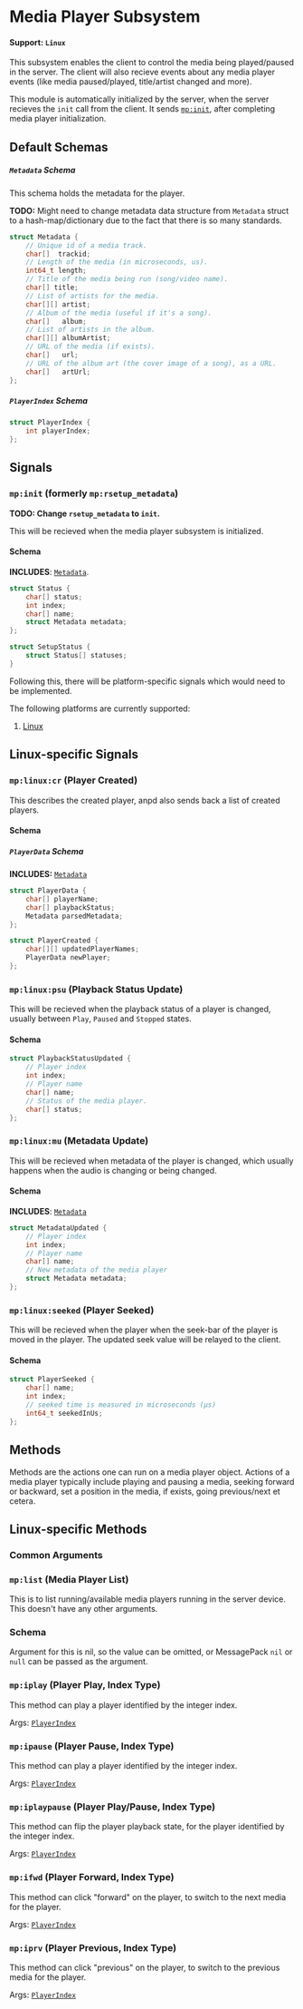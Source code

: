 # Media Player Subsystem

#### Support: `Linux`

This subsystem enables the client to control the media being played/paused in the server. The client will also recieve events about any media player events (like media paused/played, title/artist changed and more).

This module is automatically initialized by the server, when the server recieves the `init` call from the client. It sends [`mp:init`](#mp-init), after completing media player initialization.

## Default Schemas

##### `Metadata` Schema

This schema holds the metadata for the player.

**TODO:** Might need to change metadata data structure from `Metadata` struct to a hash-map/dictionary due to the fact that there is so many standards.

```c
struct Metadata {
    // Unique id of a media track.
	char[]  trackid;
    // Length of the media (in microseconds, us).
    int64_t length;
    // Title of the media being run (song/video name).
	char[] title;
    // List of artists for the media.
	char[][] artist;
    // Album of the media (useful if it's a song).
    char[]   album;
    // List of artists in the album.
	char[][] albumArtist;
    // URL of the media (if exists).
	char[]   url;
    // URL of the album art (the cover image of a song), as a URL.
	char[]   artUrl;
};
```

##### `PlayerIndex` Schema

```c
struct PlayerIndex {
	int playerIndex;
};
```

## Signals

### `mp:init` (formerly `mp:rsetup_metadata`)

**TODO: Change `rsetup_metadata` to `init`.**

This will be recieved when the media player subsystem is initialized.

#### Schema

**INCLUDES**: [`Metadata`](#metadata-schema).

```c
struct Status {
    char[] status;
    int index;
    char[] name;
    struct Metadata metadata;
};

struct SetupStatus {
    struct Status[] statuses;
}
```

Following this, there will be platform-specific signals which would need to be implemented.

The following platforms are currently supported:

1. [Linux](#linux-specific-signals)

## Linux-specific Signals

### `mp:linux:cr` (Player Created)

This describes the created player, anpd also sends back a list of created players.

#### Schema


##### `PlayerData` Schema

**INCLUDES:** [`Metadata`](#metadata-schema)

```c
struct PlayerData {
    char[] playerName;
    char[] playbackStatus;
    Metadata parsedMetadata;
};
```

```c
struct PlayerCreated {
    char[][] updatedPlayerNames;
    PlayerData newPlayer;
};
```


### `mp:linux:psu` (Playback Status Update)

This will be recieved when the playback status of a player is changed, usually between `Play`, `Paused` and `Stopped` states.

#### Schema

```c
struct PlaybackStatusUpdated {
    // Player index
    int index;
    // Player name
    char[] name;
    // Status of the media player.
    char[] status;
};
```

### `mp:linux:mu` (Metadata Update)

This will be recieved when metadata of the player is changed, which usually happens when the audio is changing or being changed.

#### Schema

**INCLUDES**: [`Metadata`](#metadata-schema)

```c
struct MetadataUpdated {
    // Player index
    int index;
    // Player name
    char[] name;
    // New metadata of the media player
    struct Metadata metadata;
};
```

### `mp:linux:seeked` (Player Seeked)

This will be recieved when the player when the seek-bar of the player is moved in the player. The updated seek value will be relayed to the client.

#### Schema

```c
struct PlayerSeeked {
    char[] name;
    int index;
    // seeked time is measured in microseconds (μs)
    int64_t seekedInUs;
};
```

## Methods

Methods are the actions one can run on a media player object. Actions of a media player typically include playing and pausing a media, seeking forward or backward, set a position in the media, if exists, going previous/next et cetera.

## Linux-specific Methods

### Common Arguments

### `mp:list` (Media Player List)

This is to list running/available media players running in the server device. This doesn't have any other arguments.

### Schema

Argument for this is nil, so the value can be omitted, or MessagePack `nil` or `null` can be passed as the argument.

### `mp:iplay` (Player Play, Index Type)

This method can play a player identified by the integer index.

Args: [`PlayerIndex`](#playerindex-schema)

### `mp:ipause` (Player Pause, Index Type)

This method can play a player identified by the integer index.

Args: [`PlayerIndex`](#playerindex-schema)

### `mp:iplaypause` (Player Play/Pause, Index Type)

This method can flip the player playback state, for the player identified by the integer index.

Args: [`PlayerIndex`](#playerindex-schema)

### `mp:ifwd` (Player Forward, Index Type)

This method can click "forward" on the player, to switch to the next media for the player.

Args: [`PlayerIndex`](#playerindex-schema)

### `mp:iprv` (Player Previous, Index Type)

This method can click "previous" on the player, to switch to the previous media for the player.

Args: [`PlayerIndex`](#playerindex-schema)
